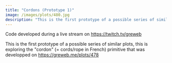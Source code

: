 ```yaml
---
title: "Cordons (Prototype 1)"
image: /images/plots/480.jpg
description: "This is the first prototype of a possible series of similar plots, this is exploring the 'cordon' (= cords/rope in French) primitive that was developed on https://greweb.me/plots/478"
---
```


Code developed during a live stream on https://twitch.tv/greweb

This is the first prototype of a possible series of similar plots, this is exploring the "cordon" (= cords/rope in French) primitive that was developped on https://greweb.me/plots/478
